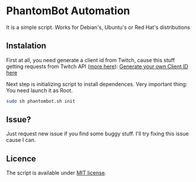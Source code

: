 # PhantomBot Automation
It is a simple script. Works for Debian's, Ubuntu's or Red Hat's distributions

## Instalation

First at all, you need generate a client id from Twitch, cause this stuff getting requests from Twitch API ([more here](https://blog.twitch.tv/client-id-required-for-kraken-api-calls-afbb8e95f843)):
[Generate your own Client ID here](https://www.twitch.tv/kraken/oauth2/clients/new)

Next step is initializing script to install dependences. Very important thing: You need launch it as Root.

```bash
sudo sh phantombot.sh init
```

## Issue? 
Just request new issue if you find some buggy stuff. I'll try fixing this issue cause I can.

## Licence

The script is available under [MIT license](./LICENSE).
